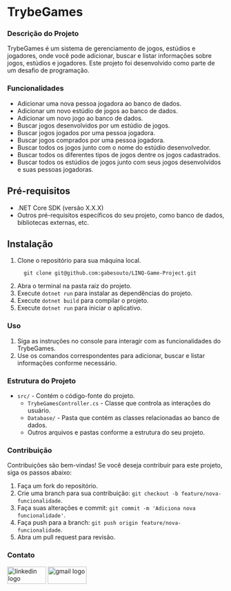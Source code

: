 # TrybeGames

### Descrição do Projeto

TrybeGames é um sistema de gerenciamento de jogos, estúdios e jogadores, onde você pode adicionar, buscar e listar informações sobre jogos, estúdios e jogadores. Este projeto foi desenvolvido como parte de um desafio de programação.

### Funcionalidades

- Adicionar uma nova pessoa jogadora ao banco de dados.
- Adicionar um novo estúdio de jogos ao banco de dados.
- Adicionar um novo jogo ao banco de dados.
- Buscar jogos desenvolvidos por um estúdio de jogos.
- Buscar jogos jogados por uma pessoa jogadora.
- Buscar jogos comprados por uma pessoa jogadora.
- Buscar todos os jogos junto com o nome do estúdio desenvolvedor.
- Buscar todos os diferentes tipos de jogos dentre os jogos cadastrados.
- Buscar todos os estúdios de jogos junto com seus jogos desenvolvidos e suas pessoas jogadoras.

## Pré-requisitos

- .NET Core SDK (versão X.X.X)
- Outros pré-requisitos específicos do seu projeto, como banco de dados, bibliotecas externas, etc.

## Instalação

1. Clone o repositório para sua máquina local.
   ```
     git clone git@github.com:gabesouto/LINQ-Game-Project.git
   ```
3. Abra o terminal na pasta raiz do projeto.
4. Execute `dotnet run` para instalar as dependências do projeto.
5. Execute `dotnet build` para compilar o projeto.
6. Execute `dotnet run` para iniciar o aplicativo.

### Uso

1. Siga as instruções no console para interagir com as funcionalidades do TrybeGames.
2. Use os comandos correspondentes para adicionar, buscar e listar informações conforme necessário.

### Estrutura do Projeto

- `src/` - Contém o código-fonte do projeto.
  - `TrybeGamesController.cs` - Classe que controla as interações do usuário.
  - `Database/` - Pasta que contém as classes relacionadas ao banco de dados.
  - Outros arquivos e pastas conforme a estrutura do seu projeto.

### Contribuição

Contribuições são bem-vindas! Se você deseja contribuir para este projeto, siga os passos abaixo:

1. Faça um fork do repositório.
2. Crie uma branch para sua contribuição: `git checkout -b feature/nova-funcionalidade`.
3. Faça suas alterações e commit: `git commit -m 'Adiciona nova funcionalidade'`.
4. Faça push para a branch: `git push origin feature/nova-funcionalidade`.
5. Abra um pull request para revisão.


### Contato

<div align="left">
  <img src="https://raw.githubusercontent.com/maurodesouza/profile-readme-generator/master/src/assets/icons/social/linkedin/default.svg" width="90" height="40" alt="linkedin logo"  />
  <img src="https://raw.githubusercontent.com/maurodesouza/profile-readme-generator/master/src/assets/icons/social/gmail/default.svg" width="90" height="40" alt="gmail logo"  />
</div>

###
